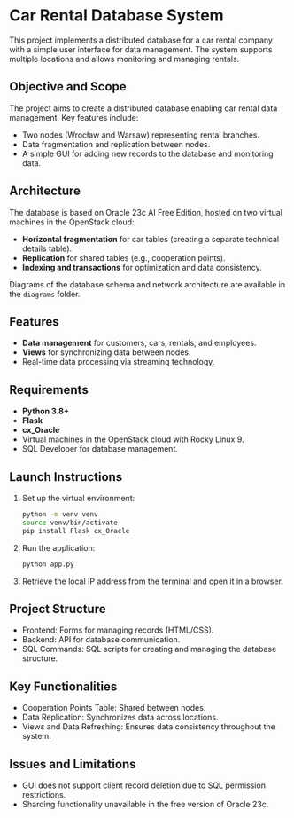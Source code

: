 # Car Rental Database System

This project implements a distributed database for a car rental company with a simple user interface for data management. The system supports multiple locations and allows monitoring and managing rentals.

## Objective and Scope
The project aims to create a distributed database enabling car rental data management. Key features include:
- Two nodes (Wrocław and Warsaw) representing rental branches.
- Data fragmentation and replication between nodes.
- A simple GUI for adding new records to the database and monitoring data.

## Architecture
The database is based on Oracle 23c AI Free Edition, hosted on two virtual machines in the OpenStack cloud:
- **Horizontal fragmentation** for car tables (creating a separate technical details table).
- **Replication** for shared tables (e.g., cooperation points).
- **Indexing and transactions** for optimization and data consistency.

Diagrams of the database schema and network architecture are available in the `diagrams` folder.

## Features
- **Data management** for customers, cars, rentals, and employees.
- **Views** for synchronizing data between nodes.
- Real-time data processing via streaming technology.

## Requirements
- **Python 3.8+**
- **Flask**
- **cx_Oracle**
- Virtual machines in the OpenStack cloud with Rocky Linux 9.
- SQL Developer for database management.

## Launch Instructions
1. Set up the virtual environment:
   ```bash
   python -m venv venv
   source venv/bin/activate
   pip install Flask cx_Oracle
2. Run the application:
   ```bash
   python app.py
3. Retrieve the local IP address from the terminal and open it in a browser.

## Project Structure
- Frontend: Forms for managing records (HTML/CSS).
- Backend: API for database communication.
- SQL Commands: SQL scripts for creating and managing the database structure.

## Key Functionalities
- Cooperation Points Table: Shared between nodes.
- Data Replication: Synchronizes data across locations.
- Views and Data Refreshing: Ensures data consistency throughout the system.

## Issues and Limitations
- GUI does not support client record deletion due to SQL permission restrictions.
- Sharding functionality unavailable in the free version of Oracle 23c.
